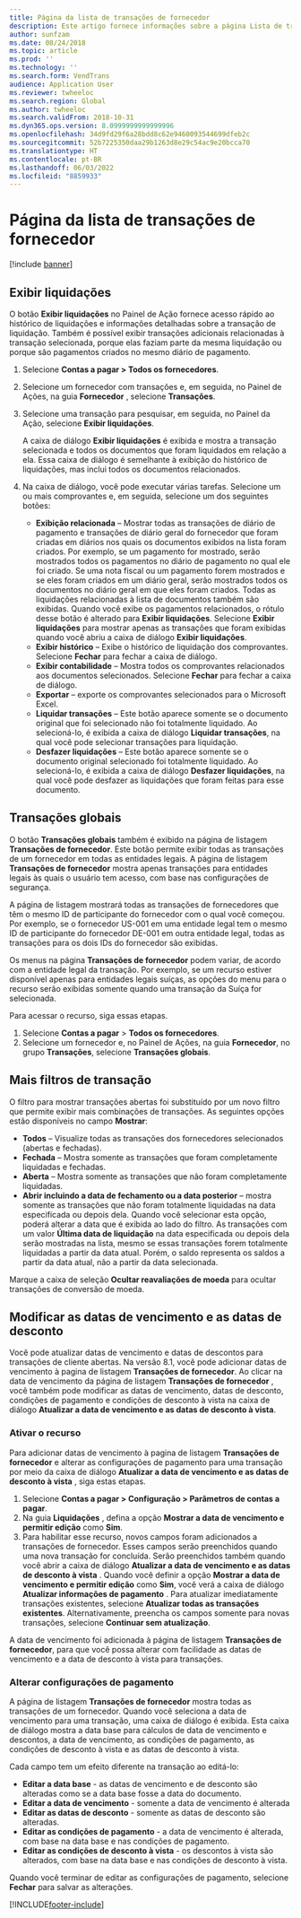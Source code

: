 ```yaml
---
title: Página da lista de transações de fornecedor
description: Este artigo fornece informações sobre a página Lista de transações de fornecedor para o Microsoft Dynamics 365 Finance.
author: sunfzam
ms.date: 08/24/2018
ms.topic: article
ms.prod: ''
ms.technology: ''
ms.search.form: VendTrans
audience: Application User
ms.reviewer: twheeloc
ms.search.region: Global
ms.author: twheeloc
ms.search.validFrom: 2018-10-31
ms.dyn365.ops.version: 8.0999999999999996
ms.openlocfilehash: 34d9fd29f6a28bdd8c62e9460093544699dfeb2c
ms.sourcegitcommit: 52b7225350daa29b1263d8e29c54ac9e20bcca70
ms.translationtype: HT
ms.contentlocale: pt-BR
ms.lasthandoff: 06/03/2022
ms.locfileid: "8859933"
---
```

# <a name="vendor-transactions-list-page"></a>Página da lista de transações de fornecedor

[!include [banner](../includes/banner.md)]

## <a name="view-settlements"></a>Exibir liquidações

O botão **Exibir liquidações** no Painel de Ação fornece acesso rápido ao histórico de liquidações e informações detalhadas sobre a transação de liquidação. Também é possível exibir transações adicionais relacionadas à transação selecionada, porque elas faziam parte da mesma liquidação ou porque são pagamentos criados no mesmo diário de pagamento.

1. Selecione **Contas a pagar \> Todos os fornecedores**.
2. Selecione um fornecedor com transações e, em seguida, no Painel de Ações, na guia **Fornecedor** , selecione **Transações**.
3. Selecione uma transação para pesquisar, em seguida, no Painel da Ação, selecione **Exibir liquidações**.

    A caixa de diálogo **Exibir liquidações** é exibida e mostra a transação selecionada e todos os documentos que foram liquidados em relação a ela. Essa caixa de diálogo é semelhante à exibição do histórico de liquidações, mas inclui todos os documentos relacionados.

4. Na caixa de diálogo, você pode executar várias tarefas. Selecione um ou mais comprovantes e, em seguida, selecione um dos seguintes botões:

    - **Exibição relacionada** – Mostrar todas as transações de diário de pagamento e transações de diário geral do fornecedor que foram criadas em diários nos quais os documentos exibidos na lista foram criados. Por exemplo, se um pagamento for mostrado, serão mostrados todos os pagamentos no diário de pagamento no qual ele foi criado. Se uma nota fiscal ou um pagamento forem mostrados e se eles foram criados em um diário geral, serão mostrados todos os documentos no diário geral em que eles foram criados. Todas as liquidações relacionadas à lista de documentos também são exibidas. Quando você exibe os pagamentos relacionados, o rótulo desse botão é alterado para **Exibir liquidações**. Selecione **Exibir liquidações** para mostrar apenas as transações que foram exibidas quando você abriu a caixa de diálogo **Exibir liquidações**.
    - **Exibir histórico** – Exibe o histórico de liquidação dos comprovantes. Selecione **Fechar** para fechar a caixa de diálogo.
    - **Exibir contabilidade** – Mostra todos os comprovantes relacionados aos documentos selecionados. Selecione **Fechar** para fechar a caixa de diálogo.
    - **Exportar** – exporte os comprovantes selecionados para o Microsoft Excel.
    - **Liquidar transações** – Este botão aparece somente se o documento original que foi selecionado não foi totalmente liquidado. Ao selecioná-lo, é exibida a caixa de diálogo **Liquidar transações**, na qual você pode selecionar transações para liquidação.
    - **Desfazer liquidações** – Este botão aparece somente se o documento original selecionado foi totalmente liquidado. Ao selecioná-lo, é exibida a caixa de diálogo **Desfazer liquidações**, na qual você pode desfazer as liquidações que foram feitas para esse documento.

## <a name="global-transactions"></a>Transações globais

O botão **Transações globais** também é exibido na página de listagem **Transações de fornecedor**. Este botão permite exibir todas as transações de um fornecedor em todas as entidades legais. A página de listagem **Transações de fornecedor** mostra apenas transações para entidades legais às quais o usuário tem acesso, com base nas configurações de segurança.

A página de listagem mostrará todas as transações de fornecedores que têm o mesmo ID de participante do fornecedor com o qual você começou. Por exemplo, se o fornecedor US-001 em uma entidade legal tem o mesmo ID de participante do fornecedor DE-001 em outra entidade legal, todas as transações para os dois IDs do fornecedor são exibidas.

Os menus na página **Transações de fornecedor** podem variar, de acordo com a entidade legal da transação. Por exemplo, se um recurso estiver disponível apenas para entidades legais suíças, as opções do menu para o recurso serão exibidas somente quando uma transação da Suíça for selecionada.

Para acessar o recurso, siga essas etapas.

1. Selecione **Contas a pagar** \> **Todos os fornecedores**.
2. Selecione um fornecedor e, no Painel de Ações, na guia **Fornecedor**, no grupo **Transações**, selecione **Transações globais**.

## <a name="more-transaction-filters"></a>Mais filtros de transação

O filtro para mostrar transações abertas foi substituído por um novo filtro que permite exibir mais combinações de transações. As seguintes opções estão disponíveis no campo **Mostrar**:

- **Todos** – Visualize todas as transações dos fornecedores selecionados (abertas e fechadas).
- **Fechada** – Mostra somente as transações que foram completamente liquidadas e fechadas.
- **Aberta** – Mostra somente as transações que não foram completamente liquidadas.
- **Abrir incluindo a data de fechamento ou a data posterior** – mostra somente as transações que não foram totalmente liquidadas na data especificada ou depois dela. Quando você selecionar esta opção, poderá alterar a data que é exibida ao lado do filtro. As transações com um valor **Última data de liquidação** na data especificada ou depois dela serão mostradas na lista, mesmo se essas transações forem totalmente liquidadas a partir da data atual. Porém, o saldo representa os saldos a partir da data atual, não a partir da data selecionada.

Marque a caixa de seleção **Ocultar reavaliações de moeda** para ocultar transações de conversão de moeda.

## <a name="modify-due-dates-and-discount-dates"></a>Modificar as datas de vencimento e as datas de desconto

Você pode atualizar datas de vencimento e datas de descontos para transações de cliente abertas. Na versão 8.1, você pode adicionar datas de vencimento à pagina de listagem **Transações de fornecedor**. Ao clicar na data de vencimento da página de listagem **Transações de fornecedor** , você também pode modificar as datas de vencimento, datas de desconto, condições de pagamento e condições de desconto à vista na caixa de diálogo **Atualizar a data de vencimento e as datas de desconto à vista**.

### <a name="activate-the-feature"></a>Ativar o recurso

Para adicionar datas de vencimento à pagina de listagem **Transações de fornecedor** e alterar as configurações de pagamento para uma transação por meio da caixa de diálogo **Atualizar a data de vencimento e as datas de desconto à vista** , siga estas etapas.

1. Selecione **Contas a pagar \> Configuração \> Parâmetros de contas a pagar**.
2. Na guia **Liquidações** , defina a opção **Mostrar a data de vencimento e permitir edição** como **Sim**.
3. Para habilitar esse recurso, novos campos foram adicionados a transações de fornecedor. Esses campos serão preenchidos quando uma nova transação for concluída. Serão preenchidos também quando você abrir a caixa de diálogo **Atualizar a data de vencimento e as datas de desconto à vista** . Quando você definir a opção **Mostrar a data de vencimento e permitir edição** como **Sim**, você verá a caixa de diálogo **Atualizar informações de pagamento** .  Para atualizar imediatamente transações existentes, selecione **Atualizar todas as transações existentes**. Alternativamente, preencha os campos somente para novas transações, selecione **Continuar sem atualização**.

A data de vencimento foi adicionada à página de listagem **Transações de fornecedor**, para que você possa alterar com facilidade as datas de vencimento e a data de desconto à vista para transações.

### <a name="modify-the-payment-settings"></a>Alterar configurações de pagamento

A página de listagem **Transações de fornecedor** mostra todas as transações de um fornecedor. Quando você seleciona a data de vencimento para uma transação, uma caixa de diálogo é exibida. Esta caixa de diálogo mostra a data base para cálculos de data de vencimento e descontos, a data de vencimento, as condições de pagamento, as condições de desconto à vista e as datas de desconto à vista.

Cada campo tem um efeito diferente na transação ao editá-lo:

- **Editar a data base** - as datas de vencimento e de desconto são alteradas como se a data base fosse a data do documento.
- **Editar a data de vencimento** - somente a data de vencimento é alterada
- **Editar as datas de desconto** - somente as datas de desconto são alteradas.
- **Editar as condições de pagamento** - a data de vencimento é alterada, com base na data base e nas condições de pagamento.
- **Editar as condições de desconto à vista** - os descontos à vista são alterados, com base na data base e nas condições de desconto à vista.

Quando você terminar de editar as configurações de pagamento, selecione **Fechar** para salvar as alterações.


[!INCLUDE[footer-include](../../includes/footer-banner.md)]
